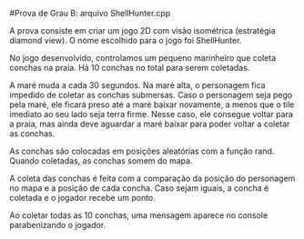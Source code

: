 #Prova de Grau B: arquivo ShellHunter.cpp

A prova consiste em criar um jogo 2D com visão isométrica (estratégia diamond view). O nome escolhido para o jogo foi ShellHunter. 

No jogo desenvolvido, controlamos um pequeno marinheiro que coleta conchas na praia. Há 10 conchas no total para serem coletadas.

A maré muda a cada 30 segundos. Na maré alta, o personagem fica impedido de coletar as conchas submersas. Caso o personagem seja pego pela maré, ele  ficará preso até a maré baixar novamente, a menos que o tile imediato ao seu lado seja terra firme. Nesse caso, ele consegue voltar para a praia, mas ainda deve aguardar a maré baixar para poder voltar a coletar as conchas.

As conchas são colocadas em posições aleatórias com a função rand. Quando coletadas, as conchas somem do mapa.

A coleta das conchas é feita com a comparação da posição do personagem no mapa e a posição de cada concha. Caso sejam iguais, a concha é coletada e o jogador recebe um ponto.

Ao coletar todas as 10 conchas, uma mensagem aparece no console parabenizando o jogador.

